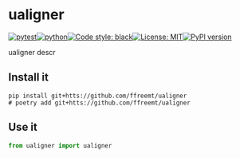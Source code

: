 # ualigner
[![pytest](https://github.com/ffreemt/ualigner/actions/workflows/routine-tests.yml/badge.svg)](https://github.com/ffreemt/ualigner/actions)[![python](https://img.shields.io/static/v1?label=python+&message=3.7%2B&color=blue)](https://www.python.org/downloads/)[![Code style: black](https://img.shields.io/badge/code%20style-black-000000.svg)](https://github.com/psf/black)[![License: MIT](https://img.shields.io/badge/License-MIT-yellow.svg)](https://opensource.org/licenses/MIT)[![PyPI version](https://badge.fury.io/py/ualigner.svg)](https://badge.fury.io/py/ualigner)

ualigner descr

## Install it

```shell
pip install git+htts://github.com/ffreemt/ualigner
# poetry add git+htts://github.com/ffreemt/ualigner
```

## Use it
```python
from ualigner import ualigner

```
